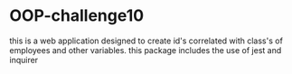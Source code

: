 # OOP-challenge10
this is a web application designed to create id's correlated with class's of employees and other variables.
this package includes the use of jest and inquirer



